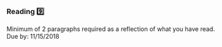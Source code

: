 ### Reading :nine:

Minimum of 2 paragraphs required as a reflection of what you have read. Due by: 11/15/2018
